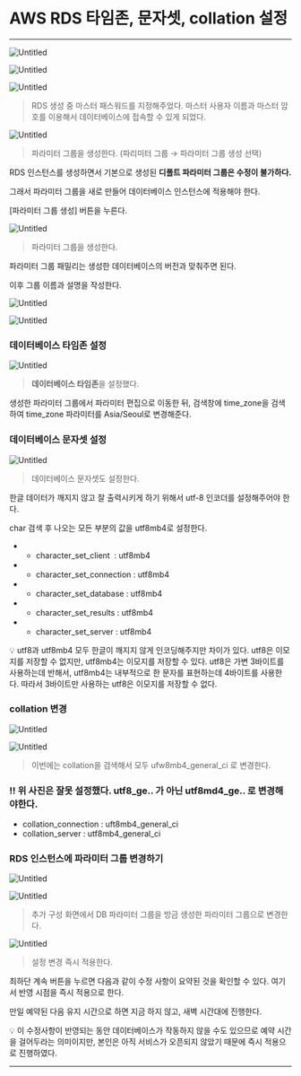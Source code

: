 # AWS RDS 타임존, 문자셋, collation 설정

---


![Untitled](AWS%20RDS%20%E1%84%89%E1%85%A2%E1%86%BC%E1%84%89%E1%85%A5%E1%86%BC%2005e8e24b943a4a80a5c9d13d1fdf1853/Untitled%2013.png)

![Untitled](AWS%20RDS%20%E1%84%89%E1%85%A2%E1%86%BC%E1%84%89%E1%85%A5%E1%86%BC%2005e8e24b943a4a80a5c9d13d1fdf1853/Untitled%2014.png)

![Untitled](AWS%20RDS%20%E1%84%89%E1%85%A2%E1%86%BC%E1%84%89%E1%85%A5%E1%86%BC%2005e8e24b943a4a80a5c9d13d1fdf1853/Untitled%2015.png)

> RDS 생성 중 마스터 패스워드를 지정해주었다.
마스터 사용자 이름과 마스터 암호를 이용해서 데이터베이스에 접속할 수 있게 되었다.
> 

![Untitled](AWS%20RDS%20%E1%84%89%E1%85%A2%E1%86%BC%E1%84%89%E1%85%A5%E1%86%BC%2005e8e24b943a4a80a5c9d13d1fdf1853/Untitled%2016.png)

> 파라미터 그룹을 생성한다. (파리미터 그룹 → 파라미터 그룹 생성 선택)
> 

RDS 인스턴스를 생성하면서 기본으로 생성된 **디폴트 파라미터 그룹은 수정이 불가하다.**

그래서 파라미터 그룹을 새로 만들어 데이터베이스 인스턴스에 적용해야 한다.

[파라미터 그룹 생성] 버튼을 누른다.

![Untitled](AWS%20RDS%20%E1%84%89%E1%85%A2%E1%86%BC%E1%84%89%E1%85%A5%E1%86%BC%2005e8e24b943a4a80a5c9d13d1fdf1853/Untitled%2017.png)

> 파라미터 그룹을 생성한다.
> 

파라미터 그룹 패밀리는 생성한 데이터베이스의 버전과 맞춰주면 된다.

이후 그룹 이름과 설명을 작성한다.

![Untitled](AWS%20RDS%20%E1%84%89%E1%85%A2%E1%86%BC%E1%84%89%E1%85%A5%E1%86%BC%2005e8e24b943a4a80a5c9d13d1fdf1853/Untitled%2018.png)

![Untitled](AWS%20RDS%20%E1%84%89%E1%85%A2%E1%86%BC%E1%84%89%E1%85%A5%E1%86%BC%2005e8e24b943a4a80a5c9d13d1fdf1853/Untitled%2019.png)

### 데이터베이스 타임존 설정

![Untitled](AWS%20RDS%20%E1%84%89%E1%85%A2%E1%86%BC%E1%84%89%E1%85%A5%E1%86%BC%2005e8e24b943a4a80a5c9d13d1fdf1853/Untitled%2020.png)

> **데이터베이스 타임존**을 설정했다.
> 

생성한 파라미터 그룹에서 파라미터 편집으로 이동한 뒤,
검색창에 time_zone을 검색하여 time_zone 파라미터를 
Asia/Seoul로 변경해준다.

### 데이터베이스 문자셋 설정

![Untitled](AWS%20RDS%20%E1%84%89%E1%85%A2%E1%86%BC%E1%84%89%E1%85%A5%E1%86%BC%2005e8e24b943a4a80a5c9d13d1fdf1853/Untitled%2021.png)

> 데이터베이스 문자셋도 설정한다.
> 

한글 데이터가 깨지지 않고 잘 출력시키게 하기 위해서 utf-8 인코더를 설정해주어야 한다.

char 검색 후 나오는 모든 부분의 값을 utf8mb4로 설정한다.

- - character_set_client  : utf8mb4
- - character_set_connection : utf8mb4
- - character_set_database : utf8mb4
- - character_set_results : utf8mb4
- - character_set_server : utf8mb4

<aside>
💡 utf8과 utf8mb4 모두 한글이 깨지지 않게 인코딩해주지만 차이가 있다.
utf8은 이모지를 저장할 수 없지만, utf8mb4는 이모지를 저장할 수 있다.
utf8은 가변 3바이트를 사용하는데 반해서, utf8mb4는 내부적으로 
한 문자를 표현하는데 4바이트를 사용한다. 
따라서 3바이트만 사용하는 utf8은 이모지를 저장할 수 없다.

</aside>

### collation 변경

![Untitled](AWS%20RDS%20%E1%84%89%E1%85%A2%E1%86%BC%E1%84%89%E1%85%A5%E1%86%BC%2005e8e24b943a4a80a5c9d13d1fdf1853/Untitled%2022.png)

![Untitled](AWS%20RDS%20%E1%84%89%E1%85%A2%E1%86%BC%E1%84%89%E1%85%A5%E1%86%BC%2005e8e24b943a4a80a5c9d13d1fdf1853/Untitled%2023.png)

> 이번에는 collation을 검색해서 모두 ufw8mb4_general_ci 로 변경한다.
> 

### !! 위 사진은 잘못 설정했다. utf8_ge.. 가 아닌 utf8md4_ge.. 로 변경해야한다.

- collation_connection : uft8mb4_general_ci
- collation_server : utf8mb4_general_ci

### RDS 인스턴스에 파라미터 그룹 변경하기

![Untitled](AWS%20RDS%20%E1%84%89%E1%85%A2%E1%86%BC%E1%84%89%E1%85%A5%E1%86%BC%2005e8e24b943a4a80a5c9d13d1fdf1853/Untitled%2024.png)

![Untitled](AWS%20RDS%20%E1%84%89%E1%85%A2%E1%86%BC%E1%84%89%E1%85%A5%E1%86%BC%2005e8e24b943a4a80a5c9d13d1fdf1853/Untitled%2025.png)

> 추가 구성 화면에서 DB 파라미터 그룹을 방금 생성한 파라미터 그룹으로 변경한다.
> 

![Untitled](AWS%20RDS%20%E1%84%89%E1%85%A2%E1%86%BC%E1%84%89%E1%85%A5%E1%86%BC%2005e8e24b943a4a80a5c9d13d1fdf1853/Untitled%2026.png)

> 설정 변경 즉시 적용한다.
> 

최하단 계속 버튼을 누르면 다음과 같이 수정 사항이 요약된 것을 확인할 수 있다.
여기서 반영 시점을 즉시 적용으로 한다.

만일 예약된 다음 유지 시간으로 하면 지금 하지 않고, 새벽 시간대에 진행한다.

<aside>
💡 이 수정사항이 반영되는 동안 데이터베이스가 작동하지 않을 수도 있으므로  예약
시간을 걸어두라는 의미이지만, 
본인은 아직 서비스가 오픈되지 않았기 때문에 즉시 적용으로 진행하였다.

</aside>

---
